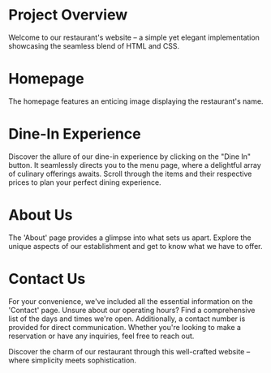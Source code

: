 # Project Overview
Welcome to our restaurant's website – a simple yet elegant implementation showcasing the seamless blend of HTML and CSS.

# Homepage
The homepage features an enticing image displaying the restaurant's name.

# Dine-In Experience
Discover the allure of our dine-in experience by clicking on the "Dine In" button. It seamlessly directs you to the menu page, where a delightful array of culinary offerings awaits. Scroll through the items and their respective prices to plan your perfect dining experience.

# About Us
The 'About' page provides a glimpse into what sets us apart. Explore the unique aspects of our establishment and get to know what we have to offer.

# Contact Us
For your convenience, we've included all the essential information on the 'Contact' page. Unsure about our operating hours? Find a comprehensive list of the days and times we're open. Additionally, a contact number is provided for direct communication. Whether you're looking to make a reservation or have any inquiries, feel free to reach out.

Discover the charm of our restaurant through this well-crafted website – where simplicity meets sophistication.

